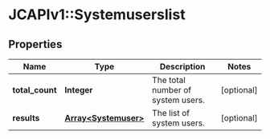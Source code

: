 # JCAPIv1::Systemuserslist

## Properties
Name | Type | Description | Notes
------------ | ------------- | ------------- | -------------
**total_count** | **Integer** | The total number of system users. | [optional] 
**results** | [**Array&lt;Systemuser&gt;**](Systemuser.md) | The list of system users. | [optional] 


